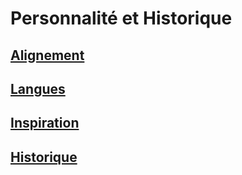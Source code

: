 
[][Items]

# Personnalité et Historique

[][LinkItem]

## [Alignement](alignment_hd.md)

[][LinkItem]

## [Langues](languages_hd.md)

[][LinkItem]

## [Inspiration](inspiration_hd.md)

[][LinkItem]

## [Historique](backgrounds_hd.md)

[Items]: #
[Generic]: #
[LinkItem]: #
